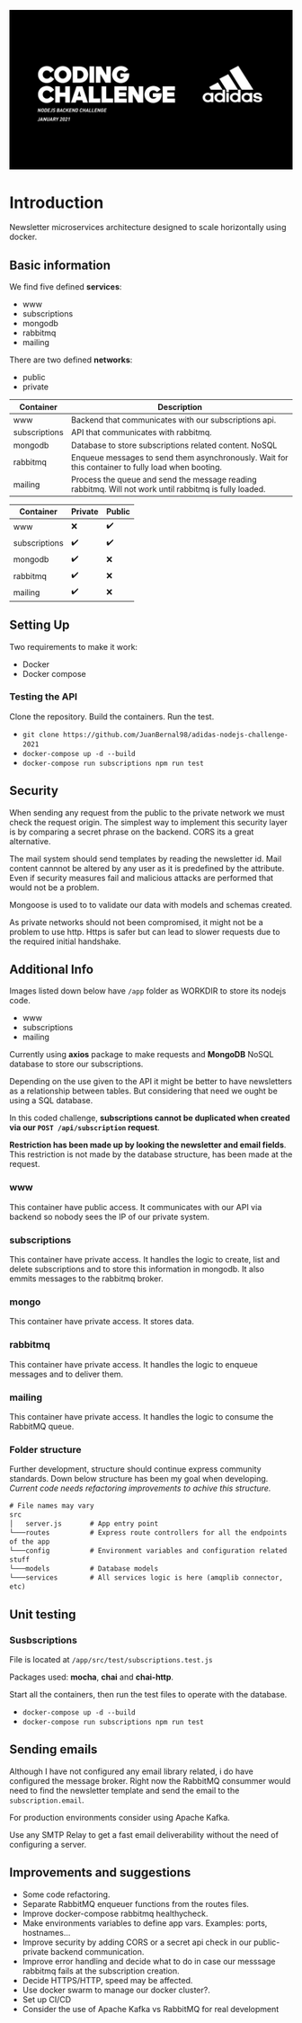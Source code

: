 ![alt text](https://github.com/juanbernal98/adidas-nodejs-challenge-2021/blob/main/screenshot.PNG?raw=true)

# Introduction

Newsletter microservices architecture designed to scale horizontally using docker.

## Basic information

We find five defined **services**:

- www
- subscriptions
- mongodb
- rabbitmq
- mailing

There are two defined **networks**:

- public
- private

| Container     | Description                                                                                            |
| ------------- | ------------------------------------------------------------------------------------------------------ |
| www           | Backend that communicates with our subscriptions api.                                                  |
| subscriptions | API that communicates with rabbitmq.                                                                   |
| mongodb       | Database to store subscriptions related content. NoSQL                                                 |
| rabbitmq      | Enqueue messages to send them asynchronously. Wait for this container to fully load when booting.      |
| mailing       | Process the queue and send the message reading rabbitmq. Will not work until rabbitmq is fully loaded. |

| Container     | Private            | Public             |
| ------------- | ------------------ | ------------------ |
| www           | :x:                | :heavy_check_mark: |
| subscriptions | :heavy_check_mark: | :heavy_check_mark: |
| mongodb       | :heavy_check_mark: | :x:                |
| rabbitmq      | :heavy_check_mark: | :x:                |
| mailing       | :heavy_check_mark: | :x:                |

## Setting Up

Two requirements to make it work:

- Docker
- Docker compose

### Testing the API

Clone the repository. Build the containers. Run the test.

- `git clone https://github.com/JuanBernal98/adidas-nodejs-challenge-2021`
- `docker-compose up -d --build`
- `docker-compose run subscriptions npm run test`

## Security

When sending any request from the public to the private network we must check the request origin. The simplest way to implement this security layer is by comparing a secret phrase on the backend. CORS its a great alternative.

The mail system should send templates by reading the newsletter id. Mail content cannnot be altered by any user as it is predefined by the attribute. Even if security measures fail and malicious attacks are performed that would not be a problem.

Mongoose is used to to validate our data with models and schemas created.

As private networks should not been compromised, it might not be a problem to use http. Https is safer but can lead to slower requests due to the required initial handshake.

## Additional Info

Images listed down below have `/app` folder as WORKDIR to store its nodejs code.

- www
- subscriptions
- mailing

Currently using **axios** package to make requests and **MongoDB** NoSQL database to store our subscriptions.

Depending on the use given to the API it might be better to have newsletters as a relationship between tables. But considering that need we ought be using a SQL database.

In this coded challenge, **subscriptions cannot be duplicated when created via our `POST /api/subscription` request**. 

**Restriction has been made up by looking the newsletter and email fields**. This restriction is not made by the database structure, has been made at the request.

### www
This container have public access. It communicates with our API via backend so nobody sees the IP of our private system.

### subscriptions
This container have private access. It handles the logic to create, list and delete subscriptions and to store this information in mongodb. It also emmits messages to the rabbitmq broker.

### mongo
This container have private access. It stores data.

### rabbitmq
This container have private access. It handles the logic to enqueue messages and to deliver them.

### mailing
This container have private access. It handles the logic to consume the RabbitMQ queue.


### Folder structure

Further development, structure should continue express community standards. Down below structure has been my goal when developing.
*Current code needs refactoring improvements to achive this structure.*

```
# File names may vary
src
│   server.js       # App entry point
└───routes          # Express route controllers for all the endpoints of the app
└───config          # Environment variables and configuration related stuff
└───models          # Database models
└───services        # All services logic is here (amqplib connector, etc)
```

## Unit testing

### Susbscriptions

File is located at `/app/src/test/subscriptions.test.js`

Packages used: **mocha**, **chai** and **chai-http**. 

Start all the containers, then run the test files to operate with the database.

- `docker-compose up -d --build`
- `docker-compose run subscriptions npm run test`

## Sending emails

Although I have not configured any email library related, i do have configured the message broker. Right now the RabbitMQ consummer would need to find the newsletter template and send the email to the `subscription.email`. 

For production environments consider using Apache Kafka.

Use any SMTP Relay to get a fast email deliverability without the need of configuring a server.

## Improvements and suggestions

- Some code refactoring. 
- Separate RabbitMQ enqueuer functions from the routes files.
- Improve docker-compose rabbitmq healthycheck.
- Make environments variables to define app vars. Examples: ports, hostnames...
- Improve security by adding CORS or a secret api check in our public-private backend communication.
- Improve error handling and decide what to do in case our messsage rabbitmq fails at the subscription creation.
- Decide HTTPS/HTTP, speed may be affected.
- Use docker swarm to manage our docker cluster?.
- Set up CI/CD
- Consider the use of Apache Kafka vs RabbitMQ for real development

